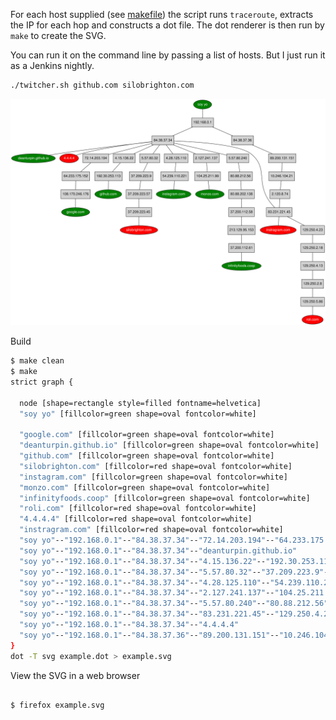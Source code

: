 For each host supplied (see [makefile](makefile)) the script runs
```traceroute```, extracts the IP for each hop and constructs a dot file. The
dot renderer is then run by ```make``` to create the SVG.

You can run it on the command line by passing a list of hosts. But I just run
it as a Jenkins nightly.

```bash
./twitcher.sh github.com silobrighton.com
```

![](example.svg)

Build
```bash
$ make clean
$ make
strict graph {

  node [shape=rectangle style=filled fontname=helvetica]
  "soy yo" [fillcolor=green shape=oval fontcolor=white]

  "google.com" [fillcolor=green shape=oval fontcolor=white]
  "deanturpin.github.io" [fillcolor=green shape=oval fontcolor=white]
  "github.com" [fillcolor=green shape=oval fontcolor=white]
  "silobrighton.com" [fillcolor=red shape=oval fontcolor=white]
  "instagram.com" [fillcolor=green shape=oval fontcolor=white]
  "monzo.com" [fillcolor=green shape=oval fontcolor=white]
  "infinityfoods.coop" [fillcolor=green shape=oval fontcolor=white]
  "roli.com" [fillcolor=red shape=oval fontcolor=white]
  "4.4.4.4" [fillcolor=red shape=oval fontcolor=white]
  "instragram.com" [fillcolor=red shape=oval fontcolor=white]
  "soy yo"--"192.168.0.1"--"84.38.37.34"--"72.14.203.194"--"64.233.175.152"--"108.170.246.176"--"google.com"
  "soy yo"--"192.168.0.1"--"84.38.37.34"--"deanturpin.github.io"
  "soy yo"--"192.168.0.1"--"84.38.37.34"--"4.15.136.22"--"192.30.253.113"--"github.com"
  "soy yo"--"192.168.0.1"--"84.38.37.34"--"5.57.80.32"--"37.209.223.9"--"37.209.223.57"--"37.209.223.45"--"silobrighton.com"
  "soy yo"--"192.168.0.1"--"84.38.37.34"--"4.28.125.110"--"54.239.110.221"--"instagram.com"
  "soy yo"--"192.168.0.1"--"84.38.37.34"--"2.127.241.137"--"104.25.211.99"--"monzo.com"
  "soy yo"--"192.168.0.1"--"84.38.37.34"--"5.57.80.240"--"80.88.212.56"--"80.88.202.138"--"37.200.112.58"--"213.129.95.153"--"37.200.112.61"--"infinityfoods.coop"
  "soy yo"--"192.168.0.1"--"84.38.37.34"--"83.231.221.45"--"129.250.4.23"--"129.250.2.18"--"129.250.4.13"--"129.250.2.8"--"129.250.5.86"--"roli.com"
  "soy yo"--"192.168.0.1"--"84.38.37.34"--"4.4.4.4"
  "soy yo"--"192.168.0.1"--"84.38.37.36"--"89.200.131.151"--"10.246.104.21"--"2.120.8.74"--"83.231.221.45"--"instragram.com"
}
dot -T svg example.dot > example.svg
```

View the SVG in a web browser
```bash

$ firefox example.svg
```
